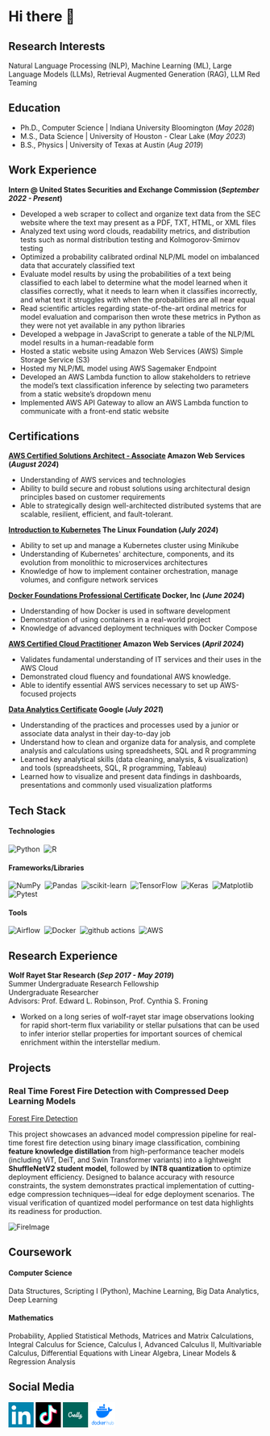 # Hi there 👋

## Research Interests
Natural Language Processing (NLP), Machine Learning (ML), Large Language Models (LLMs), Retrieval Augmented Generation (RAG), LLM Red Teaming

## Education
- Ph.D., Computer Science | Indiana University Bloomington (_May 2028_)
- M.S., Data Science | University of Houston - Clear Lake (_May 2023_)	 			        		
- B.S., Physics | University of Texas at Austin (_Aug 2019_)

## Work Experience
**Intern @ United States Securities and Exchange Commission (_September 2022 - Present_)**
- Developed a web scraper to collect and organize text data from the SEC website where the text may present as a PDF, TXT, HTML, or XML files
- Analyzed text using word clouds, readability metrics, and distribution tests such as normal distribution testing and Kolmogorov-Smirnov testing
- Optimized a probability calibrated ordinal NLP/ML model on imbalanced data that accurately classified text
- Evaluate model results by using the probabilities of a text being classified to each label to determine what the model learned when it classifies correctly, what it needs to learn when it classifies incorrectly, and what text it struggles with when the probabilities are all near equal
- Read scientific articles regarding state-of-the-art ordinal metrics for model evaluation and comparison then wrote these metrics in Python as they were not yet available in any python libraries
- Developed a webpage in JavaScript to generate a table of the NLP/ML model results in a human-readable form
- Hosted a static website using Amazon Web Services (AWS) Simple Storage Service (S3)
- Hosted my NLP/ML model using AWS Sagemaker Endpoint
- Developed an AWS Lambda function to allow stakeholders to retrieve the model’s text classification inference by selecting two parameters from a static website’s dropdown menu
- Implemented AWS API Gateway to allow an AWS Lambda function to communicate with a front-end static website

## Certifications
**[AWS Certified Solutions Architect - Associate](https://www.credly.com/badges/03e2a11e-f13c-4eaa-a5bc-b76af2ba410d) Amazon Web Services (_August 2024_)**
- Understanding of AWS services and technologies
- Ability to build secure and robust solutions using architectural design principles based on customer requirements
- Able to strategically design well-architected distributed systems that are scalable, resilient, efficient, and fault-tolerant.

**[Introduction to Kubernetes](https://www.credly.com/badges/a37fb06f-949d-42d6-a662-4e4e454ff34c/linked_in_profile) The Linux Foundation (_July 2024_)**
- Ability to set up and manage a Kubernetes cluster using Minikube
- Understanding of Kubernetes' architecture, components, and its evolution from monolithic to microservices architectures
- Knowledge of how to implement container orchestration, manage volumes, and configure network services

**[Docker Foundations Professional Certificate](https://www.linkedin.com/learning/certificates/d09343ebb86cb8bd41de508d138a62aa6f73f4e78a32cf46f6e5e9918b9119cb?u=87254282) Docker, Inc (_June 2024_)**
- Understanding of how Docker is used in software development
- Demonstration of using containers in a real-world project
- Knowledge of advanced deployment techniques with Docker Compose

**[AWS Certified Cloud Practitioner](https://www.credly.com/badges/befa7f2e-a7d1-469f-b668-4f0fbdd2799a/linked_in_profile) Amazon Web Services (_April 2024_)**
- Validates fundamental understanding of IT services and their uses in the AWS Cloud
- Demonstrated cloud fluency and foundational AWS knowledge.
- Able to identify essential AWS services necessary to set up AWS-focused projects

**[Data Analytics Certificate](https://www.credly.com/badges/edbd22ab-9f23-4e62-938d-2868c1b49822/linked_in_profile) Google (_July 2021_)**
- Understanding of the practices and processes used by a junior or associate data analyst in their day-to-day job
- Understand how to clean and organize data for analysis, and complete analysis and calculations using spreadsheets, SQL and R programming
- Learned key analytical skills (data cleaning, analysis, & visualization) and tools (spreadsheets, SQL, R programming, Tableau)
- Learned how to visualize and present data findings in dashboards, presentations and commonly used visualization platforms

## Tech Stack
#### Technologies
![Python](https://img.shields.io/badge/-Python-05122A?style=flat&logo=python)&nbsp;
![R](https://img.shields.io/badge/r-%23276DC3.svg?style=for-the-badge&logo=r&logoColor=white)&nbsp;

#### Frameworks/Libraries
![NumPy](https://img.shields.io/badge/-NumPy-05122A?style=flat&logo=NumPy)&nbsp;
![Pandas](https://img.shields.io/badge/-Pandas-05122A?style=flat&logo=Pandas)&nbsp;
![scikit-learn](https://img.shields.io/badge/-scikit%20learn-05122A?style=flat&logo=scikit%20learn)&nbsp;
![TensorFlow](https://img.shields.io/badge/-TensorFlow-05122A?style=flat&logo=TensorFlow)&nbsp;
![Keras](https://img.shields.io/badge/-Keras-05122A?style=flat&logo=Keras)&nbsp;
![Matplotlib](https://img.shields.io/badge/Matplotlib-%23ffffff.svg?style=for-the-badge&logo=Matplotlib&logoColor=black)&nbsp;
![Pytest](https://img.shields.io/badge/-Pytest-05122A?style=flat&logo=Pytest)&nbsp;

#### Tools
![Airflow](https://img.shields.io/badge/-Airflow-05122A?style=flat&logo=Airflow)&nbsp;
![Docker](https://img.shields.io/badge/-Docker-05122A?style=flat&logo=Docker)&nbsp;
![github actions](https://img.shields.io/badge/-GitHub%20Actions-05122A?style=flat&logo=GitHub%20Actions)&nbsp;
![AWS](https://img.shields.io/badge/AWS-%23FF9900.svg?style=for-the-badge&logo=amazon-aws&logoColor=white)&nbsp;

## Research Experience
**Wolf Rayet Star Research	(_Sep 2017 - May 2019_)**  
Summer Undergraduate Research Fellowship  
Undergraduate Researcher  
Advisors: Prof. Edward L. Robinson, Prof. Cynthia S. Froning  
* Worked on a long series of wolf-rayet star image observations looking for rapid short-term flux variability or stellar pulsations that can be used to infer interior stellar properties for important sources of chemical enrichment within the interstellar medium.

## Projects
### Real Time Forest Fire Detection with Compressed Deep Learning Models
[Forest Fire Detection](https://github.com/Steven-Herrera/real-time-fire-detection)

This project showcases an advanced model compression pipeline for real-time forest fire detection using binary image classification, combining **feature knowledge distillation** from high-performance teacher models (including ViT, DeiT, and Swin Transformer variants) into a lightweight **ShuffleNetV2 student model**, followed by **INT8 quantization** to optimize deployment efficiency. Designed to balance accuracy with resource constraints, the system demonstrates practical implementation of cutting-edge compression techniques—ideal for edge deployment scenarios. The visual verification of quantized model performance on test data highlights its readiness for production.

![FireImage](https://github.com/Steven-Herrera/real-time-fire-detection/blob/main/tests/benchmarks/sample_FLAME/1_Fire/resized_test_fire_frame0.jpg?raw=true)

<!--
### Project 2
[Link2](https://github.com/Steven-Herrera)

Description
-->

## Coursework
#### Computer Science
Data Structures, Scripting I (Python), Machine Learning, Big Data Analytics, Deep Learning
#### Mathematics
Probability, Applied Statistical Methods, Matrices and Matrix Calculations, Integral Calculus for Science, Calculus I, Advanced Calculus II, Multivariable Calculus, Differential Equations with Linear Algebra, Linear Models & Regression Analysis

## Social Media
[<img src="assets/img/linkedin_logo.png" width="50" height="50">](https://www.linkedin.com/in/steven-herrera-40916912a/)
[<img src="assets/img/tiktok_logo.png" width="50" height="50">](https://www.tiktok.com/@datadeluge)
[<img src="assets/img/credly_logo.png" width="50" height="50">](https://www.credly.com/users/steven-herrera.93db082b/badges)
[<img src="assets/img/dockerhub_logo.png" width="50" height="50">](https://hub.docker.com/u/stevenherrera)
